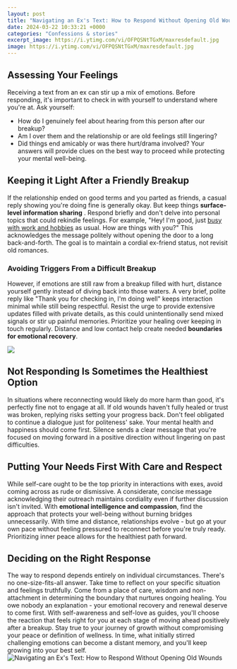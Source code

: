 ```yaml
---
layout: post
title: "Navigating an Ex's Text: How to Respond Without Opening Old Wounds"
date: 2024-03-22 10:33:21 +0000
categories: "Confessions & stories"
excerpt_image: https://i.ytimg.com/vi/OFPQSNtTGxM/maxresdefault.jpg
image: https://i.ytimg.com/vi/OFPQSNtTGxM/maxresdefault.jpg
---
```


## Assessing Your Feelings
Receiving a text from an ex can stir up a mix of emotions. Before responding, it's important to check in with yourself to understand where you're at. Ask yourself:
- How do I genuinely feel about hearing from this person after our breakup?
- Am I over them and the relationship or are old feelings still lingering?  
- Did things end amicably or was there hurt/drama involved?
Your answers will provide clues on the best way to proceed while protecting your mental well-being. 
## Keeping it Light After a Friendly Breakup
If the relationship ended on good terms and you parted as friends, a casual reply showing you're doing fine is generally okay. But keep things **surface-level information sharing** . Respond briefly and don't delve into personal topics that could rekindle feelings. 
For example, "Hey! I'm good, just [busy with work and hobbies](https://store.fi.io.vn/womens-cute-boston-terrier-american-flag-usa-patriotic-dog-lover-v-neck-t-shirt/women&) as usual. How are things with you?" This acknowledges the message politely without opening the door to a long back-and-forth. The goal is to maintain a cordial ex-friend status, not revisit old romances.
### Avoiding Triggers From a Difficult Breakup 
However, if emotions are still raw from a breakup filled with hurt, distance yourself gently instead of diving back into those waters. A very brief, polite reply like "Thank you for checking in, I'm doing well" keeps interaction minimal while still being respectful. 
Resist the urge to provide extensive updates filled with private details, as this could unintentionally send mixed signals or stir up painful memories. Prioritize your healing over keeping in touch regularly. Distance and low contact help create needed **boundaries for emotional recovery**.

![](https://piximus.net/media/32096/how-to-respond-to-a-text-from-your-ex-2.jpg)
## Not Responding Is Sometimes the Healthiest Option
In situations where reconnecting would likely do more harm than good, it's perfectly fine not to engage at all. If old wounds haven't fully healed or trust was broken, replying risks setting your progress back. 
Don't feel obligated to continue a dialogue just for politeness' sake. Your mental health and happiness should come first. Silence sends a clear message that you're focused on moving forward in a positive direction without lingering on past difficulties.
## Putting Your Needs First With Care and Respect  
While self-care ought to be the top priority in interactions with exes, avoid coming across as rude or dismissive. A considerate, concise message acknowledging their outreach maintains cordiality even if further discussion isn't invited. 
With **emotional intelligence and compassion**, find the approach that protects your well-being without burning bridges unnecessarily. With time and distance, relationships evolve - but go at your own pace without feeling pressured to reconnect before you're truly ready. Prioritizing inner peace allows for the healthiest path forward.
## Deciding on the Right Response
The way to respond depends entirely on individual circumstances. There's no one-size-fits-all answer. Take time to reflect on your specific situation and feelings truthfully. Come from a place of care, wisdom and non-attachment in determining the boundary that nurtures ongoing healing. You owe nobody an explanation - your emotional recovery and renewal deserve to come first.
With self-awareness and self-love as guides, you'll choose the reaction that feels right for you at each stage of moving ahead positively after a breakup. Stay true to your journey of growth without compromising your peace or definition of wellness. In time, what initially stirred challenging emotions can become a distant memory, and you'll keep growing into your best self.
![Navigating an Ex's Text: How to Respond Without Opening Old Wounds](https://i.ytimg.com/vi/OFPQSNtTGxM/maxresdefault.jpg)